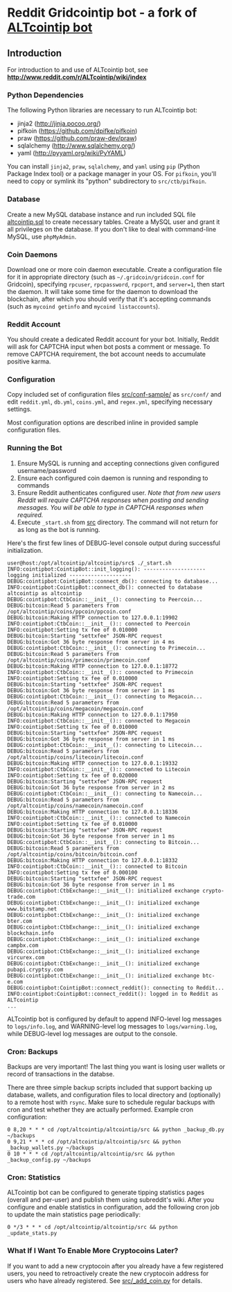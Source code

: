 # Reddit Gridcointip bot - a fork of [ALTcointip bot](https://github.com/vindimy/altcointip)

## Introduction

For introduction to and use of ALTcointip bot, see __http://www.reddit.com/r/ALTcointip/wiki/index__

### Python Dependencies

The following Python libraries are necessary to run ALTcointip bot:

* jinja2 (http://jinja.pocoo.org/)
* pifkoin (https://github.com/dpifke/pifkoin)
* praw (https://github.com/praw-dev/praw)
* sqlalchemy (http://www.sqlalchemy.org/)
* yaml (http://pyyaml.org/wiki/PyYAML)

You can install `jinja2`, `praw`, `sqlalchemy`, and `yaml` using `pip` (Python Package Index tool) or a package manager in your OS. For `pifkoin`, you'll need to copy or symlink its "python" subdirectory to `src/ctb/pifkoin`.

### Database

Create a new MySQL database instance and run included SQL file [altcointip.sql](altcointip.sql) to create necessary tables. Create a MySQL user and grant it all privileges on the database. If you don't like to deal with command-line MySQL, use `phpMyAdmin`.

### Coin Daemons

Download one or more coin daemon executable. Create a configuration file for it in appropriate directory (such as `~/.gridcoin/gridcoin.conf` for Gridcoin), specifying `rpcuser`, `rpcpassword`, `rpcport`, and `server=1`, then start the daemon. It will take some time for the daemon to download the blockchain, after which you should verify that it's accepting commands (such as `mycoind getinfo` and `mycoind listaccounts`).

### Reddit Account

You should create a dedicated Reddit account for your bot. Initially, Reddit will ask for CAPTCHA input when bot posts a comment or message. To remove CAPTCHA requirement, the bot account needs to accumulate positive karma.

### Configuration

Copy included set of configuration files [src/conf-sample/](src/conf-sample/) as `src/conf/` and edit `reddit.yml`, `db.yml`, `coins.yml`, and `regex.yml`, specifying necessary settings.

Most configuration options are described inline in provided sample configuration files.

### Running the Bot

1. Ensure MySQL is running and accepting connections given configured username/password
1. Ensure each configured coin daemon is running and responding to commands
1. Ensure Reddit authenticates configured user. _Note that from new users Reddit will require CAPTCHA responses when posting and sending messages. You will be able to type in CAPTCHA responses when required._
1. Execute `_start.sh` from [src](src/) directory. The command will not return for as long as the bot is running.

Here's the first few lines of DEBUG-level console output during successful initialization.

    user@host:/opt/altcointip/altcointip/src$ ./_start.sh
    INFO:cointipbot:CointipBot::init_logging(): -------------------- logging initialized --------------------
    DEBUG:cointipbot:CointipBot::connect_db(): connecting to database...
    INFO:cointipbot:CointipBot::connect_db(): connected to database altcointip as altcointip
    DEBUG:cointipbot:CtbCoin::__init__(): connecting to Peercoin...
    DEBUG:bitcoin:Read 5 parameters from /opt/altcointip/coins/ppcoin/ppcoin.conf
    DEBUG:bitcoin:Making HTTP connection to 127.0.0.1:19902
    INFO:cointipbot:CtbCoin::__init__():: connected to Peercoin
    INFO:cointipbot:Setting tx fee of 0.010000
    DEBUG:bitcoin:Starting "settxfee" JSON-RPC request
    DEBUG:bitcoin:Got 36 byte response from server in 4 ms
    DEBUG:cointipbot:CtbCoin::__init__(): connecting to Primecoin...
    DEBUG:bitcoin:Read 5 parameters from /opt/altcointip/coins/primecoin/primecoin.conf
    DEBUG:bitcoin:Making HTTP connection to 127.0.0.1:18772
    INFO:cointipbot:CtbCoin::__init__():: connected to Primecoin
    INFO:cointipbot:Setting tx fee of 0.010000
    DEBUG:bitcoin:Starting "settxfee" JSON-RPC request
    DEBUG:bitcoin:Got 36 byte response from server in 1 ms
    DEBUG:cointipbot:CtbCoin::__init__(): connecting to Megacoin...
    DEBUG:bitcoin:Read 5 parameters from /opt/altcointip/coins/megacoin/megacoin.conf
    DEBUG:bitcoin:Making HTTP connection to 127.0.0.1:17950
    INFO:cointipbot:CtbCoin::__init__():: connected to Megacoin
    INFO:cointipbot:Setting tx fee of 0.010000
    DEBUG:bitcoin:Starting "settxfee" JSON-RPC request
    DEBUG:bitcoin:Got 36 byte response from server in 1 ms
    DEBUG:cointipbot:CtbCoin::__init__(): connecting to Litecoin...
    DEBUG:bitcoin:Read 5 parameters from /opt/altcointip/coins/litecoin/litecoin.conf
    DEBUG:bitcoin:Making HTTP connection to 127.0.0.1:19332
    INFO:cointipbot:CtbCoin::__init__():: connected to Litecoin
    INFO:cointipbot:Setting tx fee of 0.020000
    DEBUG:bitcoin:Starting "settxfee" JSON-RPC request
    DEBUG:bitcoin:Got 36 byte response from server in 2 ms
    DEBUG:cointipbot:CtbCoin::__init__(): connecting to Namecoin...
    DEBUG:bitcoin:Read 5 parameters from /opt/altcointip/coins/namecoin/namecoin.conf
    DEBUG:bitcoin:Making HTTP connection to 127.0.0.1:18336
    INFO:cointipbot:CtbCoin::__init__():: connected to Namecoin
    INFO:cointipbot:Setting tx fee of 0.010000
    DEBUG:bitcoin:Starting "settxfee" JSON-RPC request
    DEBUG:bitcoin:Got 36 byte response from server in 1 ms
    DEBUG:cointipbot:CtbCoin::__init__(): connecting to Bitcoin...
    DEBUG:bitcoin:Read 5 parameters from /opt/altcointip/coins/bitcoin/bitcoin.conf
    DEBUG:bitcoin:Making HTTP connection to 127.0.0.1:18332
    INFO:cointipbot:CtbCoin::__init__():: connected to Bitcoin
    INFO:cointipbot:Setting tx fee of 0.000100
    DEBUG:bitcoin:Starting "settxfee" JSON-RPC request
    DEBUG:bitcoin:Got 36 byte response from server in 1 ms
    DEBUG:cointipbot:CtbExchange::__init__(): initialized exchange crypto-trade.com
    DEBUG:cointipbot:CtbExchange::__init__(): initialized exchange www.bitstamp.net
    DEBUG:cointipbot:CtbExchange::__init__(): initialized exchange bter.com
    DEBUG:cointipbot:CtbExchange::__init__(): initialized exchange blockchain.info
    DEBUG:cointipbot:CtbExchange::__init__(): initialized exchange campbx.com
    DEBUG:cointipbot:CtbExchange::__init__(): initialized exchange vircurex.com
    DEBUG:cointipbot:CtbExchange::__init__(): initialized exchange pubapi.cryptsy.com
    DEBUG:cointipbot:CtbExchange::__init__(): initialized exchange btc-e.com
    DEBUG:cointipbot:CointipBot::connect_reddit(): connecting to Reddit...
    INFO:cointipbot:CointipBot::connect_reddit(): logged in to Reddit as ALTcointip
    ...
    
ALTcointip bot is configured by default to append INFO-level log messages to `logs/info.log`, and WARNING-level log messages to `logs/warning.log`, while DEBUG-level log messages are output to the console.

### Cron: Backups

Backups are very important! The last thing you want is losing user wallets or record of transactions in the databse. 

There are three simple backup scripts included that support backing up database, wallets, and configuration files to local directory and (optionally) to a remote host with `rsync`. Make sure to schedule regular backups with cron and test whether they are actually performed. Example cron configuration:

    0 8,20 * * * cd /opt/altcointip/altcointip/src && python _backup_db.py ~/backups
    0 9,21 * * * cd /opt/altcointip/altcointip/src && python _backup_wallets.py ~/backups
    0 10 * * * cd /opt/altcointip/altcointip/src && python _backup_config.py ~/backups

### Cron: Statistics

ALTcointip bot can be configured to generate tipping statistics pages (overall and per-user) and publish them using subreddit's wiki. After you configure and enable statistics in configuration, add the following cron job to update the main statistics page periodically:

    0 */3 * * * cd /opt/altcointip/altcointip/src && python _update_stats.py
    
### What If I Want To Enable More Cryptocoins Later?

If you want to add a new cryptocoin after you already have a few registered users, you need to retroactively create the new cryptocoin address for users who have already registered. See [src/_add_coin.py](src/_add_coin.py) for details.
